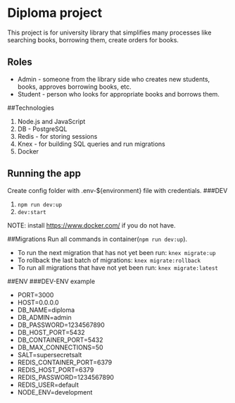 # Diploma project

This project is for university library that simplifies many processes
like searching books, borrowing them, create orders for books.

## Roles

- Admin - someone from the library side who creates new students, books, approves borrowing books, etc.
- Student - person who looks for appropriate books and borrows them.

##Technologies

1. Node.js and JavaScript
2. DB - PostgreSQL
3. Redis - for storing sessions
4. Knex - for building SQL queries and run migrations
5. Docker

## Running the app

Create config folder with .env-${environment} file with credentials.
###DEV

1. `npm run dev:up`
2. `dev:start`

NOTE: install https://www.docker.com/ if you do not have.

##Migrations
Run all commands in container(`npm run dev:up`).

- To run the next migration that has not yet been run: `knex migrate:up`
- To rollback the last batch of migrations: `knex migrate:rollback`
- To run all migrations that have not yet been run: `knex migrate:latest`

##ENV
###DEV-ENV example

- PORT=3000
- HOST=0.0.0.0
- DB_NAME=diploma
- DB_ADMIN=admin
- DB_PASSWORD=1234567890
- DB_HOST_PORT=5432
- DB_CONTAINER_PORT=5432
- DB_MAX_CONNECTIONS=50
- SALT=supersecretsalt
- REDIS_CONTAINER_PORT=6379
- REDIS_HOST_PORT=6379
- REDIS_PASSWORD=1234567890
- REDIS_USER=default
- NODE_ENV=development
